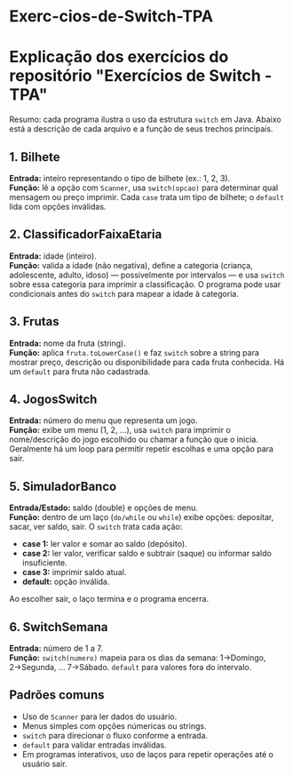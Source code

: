 # Exerc-cios-de-Switch-TPA
<!DOCTYPE html>
<html lang="pt-BR">
<head>
  <meta charset="utf-8">
</head>
<body>
  <h1>Explicação dos exercícios do repositório "Exercícios de Switch - TPA"</h1>

  <p>Resumo: cada programa ilustra o uso da estrutura <code>switch</code> em Java. Abaixo está a descrição de cada arquivo e a função de seus trechos principais.</p>

  <h2>1. Bilhete</h2>
  <p><strong>Entrada:</strong> inteiro representando o tipo de bilhete (ex.: 1, 2, 3).<br>
  <strong>Função:</strong> lê a opção com <code>Scanner</code>, usa <code>switch(opcao)</code> para determinar qual mensagem ou preço imprimir. Cada <code>case</code> trata um tipo de bilhete; o <code>default</code> lida com opções inválidas.</p>

  <h2>2. ClassificadorFaixaEtaria</h2>
  <p><strong>Entrada:</strong> idade (inteiro).<br>
  <strong>Função:</strong> valida a idade (não negativa), define a categoria (criança, adolescente, adulto, idoso) — possivelmente por intervalos — e usa <code>switch</code> sobre essa categoria para imprimir a classificação. O programa pode usar condicionais antes do <code>switch</code> para mapear a idade à categoria.</p>

  <h2>3. Frutas</h2>
  <p><strong>Entrada:</strong> nome da fruta (string).<br>
  <strong>Função:</strong> aplica <code>fruta.toLowerCase()</code> e faz <code>switch</code> sobre a string para mostrar preço, descrição ou disponibilidade para cada fruta conhecida. Há um <code>default</code> para fruta não cadastrada.</p>

  <h2>4. JogosSwitch</h2>
  <p><strong>Entrada:</strong> número do menu que representa um jogo.<br>
  <strong>Função:</strong> exibe um menu (1, 2, ...), usa <code>switch</code> para imprimir o nome/descrição do jogo escolhido ou chamar a função que o inicia. Geralmente há um loop para permitir repetir escolhas e uma opção para sair.</p>

  <h2>5. SimuladorBanco</h2>
  <p><strong>Entrada/Estado:</strong> saldo (double) e opções de menu.<br>
  <strong>Função:</strong> dentro de um laço (<code>do/while</code> ou <code>while</code>) exibe opções: depositar, sacar, ver saldo, sair. O <code>switch</code> trata cada ação:
    <ul>
      <li><strong>case 1:</strong> ler valor e somar ao saldo (depósito).</li>
      <li><strong>case 2:</strong> ler valor, verificar saldo e subtrair (saque) ou informar saldo insuficiente.</li>
      <li><strong>case 3:</strong> imprimir saldo atual.</li>
      <li><strong>default:</strong> opção inválida.</li>
    </ul>
  Ao escolher sair, o laço termina e o programa encerra.</p>

  <h2>6. SwitchSemana</h2>
  <p><strong>Entrada:</strong> número de 1 a 7.<br>
  <strong>Função:</strong> <code>switch(numero)</code> mapeia para os dias da semana: 1→Domingo, 2→Segunda, ... 7→Sábado. <code>default</code> para valores fora do intervalo.</p>

  <h2>Padrões comuns</h2>
  <ul>
    <li>Uso de <code>Scanner</code> para ler dados do usuário.</li>
    <li>Menus simples com opções númericas ou strings.</li>
    <li><code>switch</code> para direcionar o fluxo conforme a entrada.</li>
    <li><code>default</code> para validar entradas inválidas.</li>
    <li>Em programas interativos, uso de laços para repetir operações até o usuário sair.</li>
  </ul>
</body>
</html>
